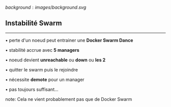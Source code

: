 $background:images/background.svg$
## Instabilité Swarm
---

<section>
  <p class="fragment fade-up">• perte d'un noeud peut entrainer une <b>Docker Swarm Dance</b></p>
  <p class="fragment fade-up">• stabilité accrue avec <b>5 managers</b></p>
  <p class="fragment fade-up">• noeud devient <b>unreachable</b> ou <b>down</b> ou <b>les 2</b></p>
  <p class="fragment fade-up">• quitter le swarm puis le rejoindre</p>
  <p class="fragment fade-up">• nécessite <b>demote</b> pour un manager</p>
  <p class="fragment fade-up">• pas toujours suffisant...</p>
</section>

note: 
Cela ne vient probablement pas que de Docker Swarm
